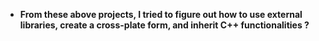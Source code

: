 - **From these above projects, I tried to figure out how to use external libraries, create a cross-plate form, and inherit C++ functionalities ?**


